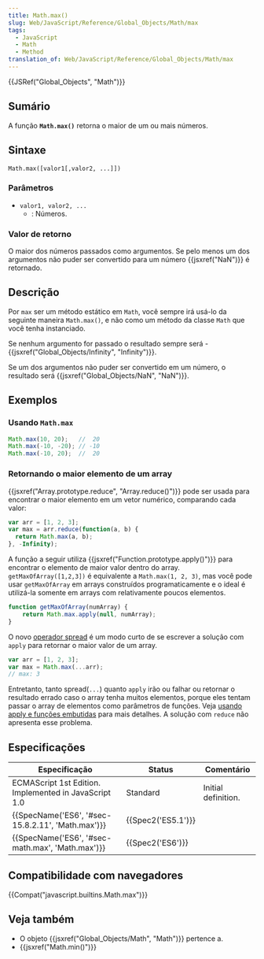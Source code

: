 ```yaml
---
title: Math.max()
slug: Web/JavaScript/Reference/Global_Objects/Math/max
tags:
  - JavaScript
  - Math
  - Method
translation_of: Web/JavaScript/Reference/Global_Objects/Math/max
---
```

{{JSRef("Global_Objects", "Math")}}

## Sumário

A função **`Math.max()`** retorna o maior de um ou mais números.

## Sintaxe

```
Math.max([valor1[,valor2, ...]])
```

### Parâmetros

- `valor1, valor2, ...`
  - : Números.

### Valor de retorno

O maior dos números passados como argumentos. Se pelo menos um dos argumentos não puder ser convertido para um número {{jsxref("NaN")}} é retornado.

## Descrição

Por `max` ser um método estático em `Math`, você sempre irá usá-lo da seguinte maneira `Math.max()`, e não como um método da classe `Math` que você tenha instanciado.

Se nenhum argumento for passado o resultado sempre será - {{jsxref("Global_Objects/Infinity", "Infinity")}}.

Se um dos argumentos não puder ser convertido em um número, o resultado será {{jsxref("Global_Objects/NaN", "NaN")}}.

## Exemplos

### Usando `Math.max`

```js
Math.max(10, 20);   //  20
Math.max(-10, -20); // -10
Math.max(-10, 20);  //  20
```

### Retornando o maior elemento de um array

{{jsxref("Array.prototype.reduce", "Array.reduce()")}} pode ser usada para encontrar o maior elemento em um vetor numérico, comparando cada valor:

```js
var arr = [1, 2, 3];
var max = arr.reduce(function(a, b) {
  return Math.max(a, b);
}, -Infinity);
```

A função a seguir utiliza {{jsxref("Function.prototype.apply()")}} para encontrar o elemento de maior valor dentro do array. `getMaxOfArray([1,2,3])` é equivalente a `Math.max(1, 2, 3)`, mas você pode usar `getMaxOfArray` em arrays construídos programaticamente e o ideal é utilizá-la somente em arrays com relativamente poucos elementos.

```js
function getMaxOfArray(numArray) {
    return Math.max.apply(null, numArray);
}
```

O novo [operador spread](/pt-BR/docs/Web/JavaScript/Reference/Operators/Spread_operator) é um modo curto de se escrever a solução com `apply` para retornar o maior valor de um array.

```js
var arr = [1, 2, 3];
var max = Math.max(...arr);
// max: 3
```

Entretanto, tanto spread(`...`) quanto `apply` irão ou falhar ou retornar o resultado errado caso o array tenha muitos elementos, porque eles tentam passar o array de elementos como parâmetros de funções. Veja [usando apply e funções embutidas](/pt-BR/docs/Web/JavaScript/Reference/Global_Objects/Function/apply#Usando_apply_e_funções_embutidas) para mais detalhes. A solução com `reduce` não apresenta esse problema.

## Especificações

| Especificação                                                    | Status                   | Comentário          |
| ---------------------------------------------------------------- | ------------------------ | ------------------- |
| ECMAScript 1st Edition. Implemented in JavaScript 1.0            | Standard                 | Initial definition. |
| {{SpecName('ES6', '#sec-15.8.2.11', 'Math.max')}} | {{Spec2('ES5.1')}} |                     |
| {{SpecName('ES6', '#sec-math.max', 'Math.max')}} | {{Spec2('ES6')}}     |                     |

## Compatibilidade com navegadores

{{Compat("javascript.builtins.Math.max")}}

## Veja também

- O objeto {{jsxref("Global_Objects/Math", "Math")}} pertence a.
- {{jsxref("Math.min()")}}
